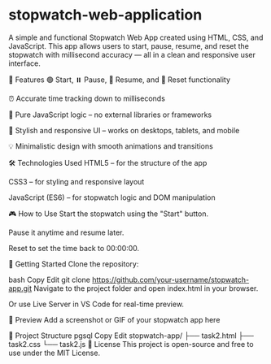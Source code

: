 # stopwatch-web-application

A simple and functional Stopwatch Web App created using HTML, CSS, and JavaScript. This app allows users to start, pause, resume, and reset the stopwatch with millisecond accuracy — all in a clean and responsive user interface.

📌 Features
🟢 Start, ⏸️ Pause, 🔁 Resume, and 🔄 Reset functionality

⏰ Accurate time tracking down to milliseconds

🧠 Pure JavaScript logic – no external libraries or frameworks

🎨 Stylish and responsive UI – works on desktops, tablets, and mobile

💡 Minimalistic design with smooth animations and transitions

🛠️ Technologies Used
HTML5 – for the structure of the app

CSS3 – for styling and responsive layout

JavaScript (ES6) – for stopwatch logic and DOM manipulation

🎮 How to Use
Start the stopwatch using the "Start" button.

Pause it anytime and resume later.

Reset to set the time back to 00:00:00.

🚀 Getting Started
Clone the repository:

bash
Copy
Edit
git clone https://github.com/your-username/stopwatch-app.git
Navigate to the project folder and open index.html in your browser.

Or use Live Server in VS Code for real-time preview.

📸 Preview
Add a screenshot or GIF of your stopwatch app here

📂 Project Structure
pgsql
Copy
Edit
stopwatch-app/
├── task2.html
├── task2.css
└── task2.js
📝 License
This project is open-source and free to use under the MIT License.
